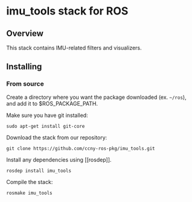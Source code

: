 imu_tools stack for ROS
===================================

Overview
-----------------------------------
This stack contains IMU-related filters and visualizers.

Installing
-----------------------------------

### From source ###

Create a directory where you want the package downloaded (ex. `~/ros`), 
and add it to $ROS_PACKAGE_PATH.

Make sure you have git installed:

    sudo apt-get install git-core

Download the stack from our repository:

    git clone https://github.com/ccny-ros-pkg/imu_tools.git

Install any dependencies using [[rosdep]].

    rosdep install imu_tools

Compile the stack:

    rosmake imu_tools

